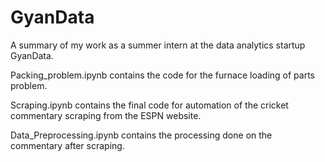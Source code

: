 # GyanData
A summary of my work as a summer intern at the data analytics startup GyanData. 

Packing_problem.ipynb contains the code for the furnace loading of parts problem. 

Scraping.ipynb contains the final code for automation of the cricket commentary scraping from the ESPN website. 

Data_Preprocessing.ipynb contains the processing done on the commentary after scraping. 
